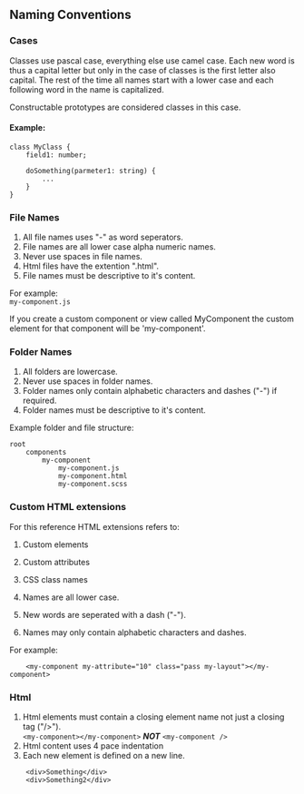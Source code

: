 ## Naming Conventions

### Cases
Classes use pascal case, everything else use camel case.
Each new word is thus a capital letter but only in the case of classes is the first letter also capital. 
The rest of the time all names start with a lower case and each following word in the name is capitalized.

Constructable prototypes are considered classes in this case.

#### Example:
```
class MyClass {
    field1: number;

    doSomething(parmeter1: string) {
        ...
    }
}
```

### File Names

1. All file names uses "-" as word seperators.  
2. File names are all lower case alpha numeric names.
3. Never use spaces in file names.
5. Html files have the extention ".html".
6. File names must be descriptive to it's content.

For example:  
`my-component.js`

If you create a custom component or view called MyComponent the custom element for that component will be 'my-component'. 

### Folder Names

1. All folders are lowercase.
2. Never use spaces in folder names.
3. Folder names only contain alphabetic characters and dashes ("-") if required.
4. Folder names must be descriptive to it's content.

Example folder and file structure:  
```
root
    components
        my-component
            my-component.js
            my-component.html
            my-component.scss
```

### Custom HTML extensions

For this reference HTML extensions refers to:  
1. Custom elements
2. Custom attributes
3. CSS class names

1. Names are all lower case.
2. New words are seperated with a dash ("-").
3. Names may only contain alphabetic characters and dashes.

For example:  
```
    <my-component my-attribute="10" class="pass my-layout"></my-component>
```

### Html

1. Html elements must contain a closing element name not just a closing tag ("/>").  
`<my-component></my-component>` ***NOT*** `<my-component />`
2. Html content uses 4 pace indentation
3. Each new element is defined on a new line.
```
    <div>Something</div>
    <div>Something2</div>
```



